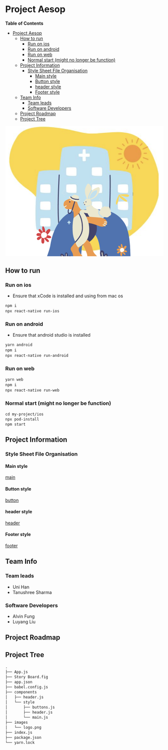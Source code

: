 # Project Aesop
<!-- markdown-toc start - Don't edit this section. Run M-x markdown-toc-refresh-toc -->
**Table of Contents**

- [Project Aesop](#project-aesop)
    - [How to run](#how-to-run)
        - [Run on ios](#run-on-ios)
        - [Run on android](#run-on-android)
        - [Run on web](#run-on-web)
        - [Normal start (might no longer be function)](#normal-start-might-no-longer-be-function)
    - [Project Information](#project-information)
        - [Style Sheet File Organisation](#style-sheet-file-organisation)
            - [Main style](#main-style)
            - [Button style](#button-style)
            - [header style](#header-style)
            - [Footer style](#footer-style)
    - [Team Info](#team-info)
        - [Team leads](#team-leads)
        - [Software Developers](#software-developers)
    - [Project Roadmap](#project-roadmap)
    - [Project Tree](#project-tree)

<!-- markdown-toc end -->

![logo](aesop-project/images/logo.png) 

## How to run

### Run on ios

* Ensure that xCode is installed and using from mac os
```bash
npm i
npx react-native run-ios
```


### Run on android

* Ensure that android studio is installed
```bash
yarn android
npm i
npx react-native run-android
```

### Run on web
```bash
yarn web
npm i
npx react-native run-web
```

### Normal start (might no longer be function)

```
cd my-project/ios
npx pod-install
npm start
```

## Project Information

### Style Sheet File Organisation
#### Main style
[main](aesop-project/components/style/main.js) 

#### Button style
[button](aesop-project/components/style/button.js) 


#### header style
[header](aesop-project/components/style/header.js) 

#### Footer style
[footer](aesop-project/components/style/footer.js) 

## Team Info

### Team leads
* Uni Han
* Tanushree Sharma
 
### Software Developers
* Alvin Fung
* Luyang Liu

## Project Roadmap


## Project Tree
```
.
├── App.js
├── Story Board.fig
├── app.json
├── babel.config.js
├── components
│   ├── header.js
│   └── style
│       ├── buttons.js
│       ├── header.js
│       └── main.js
├── images
│   └── logo.png
├── index.js
├── package.json
└── yarn.lock
```
